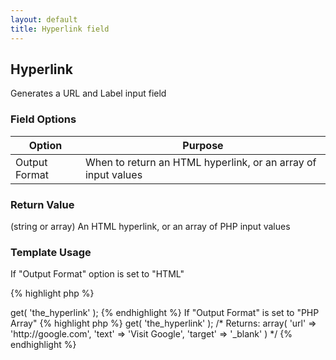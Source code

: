 ```yaml
---
layout: default
title: Hyperlink field
---
```


## Hyperlink

Generates a URL and Label input field

### Field Options

| Option | Purpose |
|--------|---------|
| Output Format | When to return an HTML hyperlink, or an array of input values |

### Return Value

(string or array) An HTML hyperlink, or an array of PHP input values

### Template Usage

If "Output Format" option is set to "HTML"

{% highlight php %}
<?php
echo CFS()->get( 'the_hyperlink' );
{% endhighlight %}

If "Output Format" is set to "PHP Array"

{% highlight php %}
<?php
$link = CFS()->get( 'the_hyperlink' );
/*
    Returns:
    array(
        'url' => 'http://google.com',
        'text' => 'Visit Google',
        'target' => '_blank'
    )
*/
{% endhighlight %}
